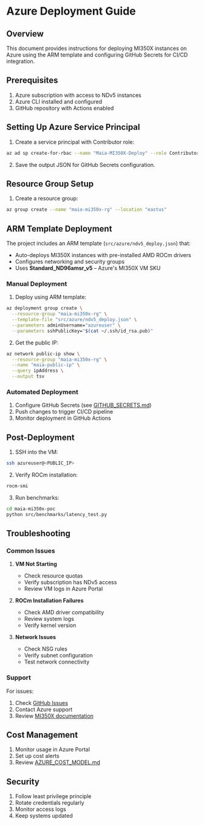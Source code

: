 # Azure Deployment Guide

## Overview

This document provides instructions for deploying MI350X instances on Azure using the ARM template and configuring GitHub Secrets for CI/CD integration.

## Prerequisites

1. Azure subscription with access to NDv5 instances
2. Azure CLI installed and configured
3. GitHub repository with Actions enabled

## Setting Up Azure Service Principal

1. Create a service principal with Contributor role:
```bash
az ad sp create-for-rbac --name "Maia-MI350X-Deploy" --role Contributor --scopes /subscriptions/<YOUR_SUB_ID>
```

2. Save the output JSON for GitHub Secrets configuration.

## Resource Group Setup

1. Create a resource group:
```bash
az group create --name "maia-mi350x-rg" --location "eastus"
```

## ARM Template Deployment

The project includes an ARM template (`src/azure/ndv5_deploy.json`) that:
- Auto-deploys MI350X instances with pre-installed AMD ROCm drivers
- Configures networking and security groups
- Uses **Standard_ND96amsr_v5** – Azure's MI350X VM SKU

### Manual Deployment

1. Deploy using ARM template:
```bash
az deployment group create \
  --resource-group "maia-mi350x-rg" \
  --template-file "src/azure/ndv5_deploy.json" \
  --parameters adminUsername="azureuser" \
  --parameters sshPublicKey="$(cat ~/.ssh/id_rsa.pub)"
```

2. Get the public IP:
```bash
az network public-ip show \
  --resource-group "maia-mi350x-rg" \
  --name "maia-public-ip" \
  --query ipAddress \
  --output tsv
```

### Automated Deployment

1. Configure GitHub Secrets (see [GITHUB_SECRETS.md](GITHUB_SECRETS.md))
2. Push changes to trigger CI/CD pipeline
3. Monitor deployment in GitHub Actions

## Post-Deployment

1. SSH into the VM:
```bash
ssh azureuser@<PUBLIC_IP>
```

2. Verify ROCm installation:
```bash
rocm-smi
```

3. Run benchmarks:
```bash
cd maia-mi350x-poc
python src/benchmarks/latency_test.py
```

## Troubleshooting

### Common Issues

1. **VM Not Starting**
   - Check resource quotas
   - Verify subscription has NDv5 access
   - Review VM logs in Azure Portal

2. **ROCm Installation Failures**
   - Check AMD driver compatibility
   - Review system logs
   - Verify kernel version

3. **Network Issues**
   - Check NSG rules
   - Verify subnet configuration
   - Test network connectivity

### Support

For issues:
1. Check [GitHub Issues](https://github.com/your-org/maia-mi350x-poc/issues)
2. Contact Azure support
3. Review [MI350X documentation](https://rocmdocs.amd.com)

## Cost Management

1. Monitor usage in Azure Portal
2. Set up cost alerts
3. Review [AZURE_COST_MODEL.md](AZURE_COST_MODEL.md)

## Security

1. Follow least privilege principle
2. Rotate credentials regularly
3. Monitor access logs
4. Keep systems updated 